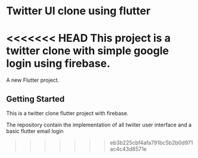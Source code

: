 # Twitter UI clone using flutter

<<<<<<< HEAD
This project is a twitter clone with simple google login using firebase.
=======
A new Flutter project.

## Getting Started

This is a twitter clone flutter project with firebase.

The repository contain the implementation of all twiiter user interface and a basic flutter email login
>>>>>>> eb3b225cbf4afa791bc5b2b0d971ac4c43d8571e
